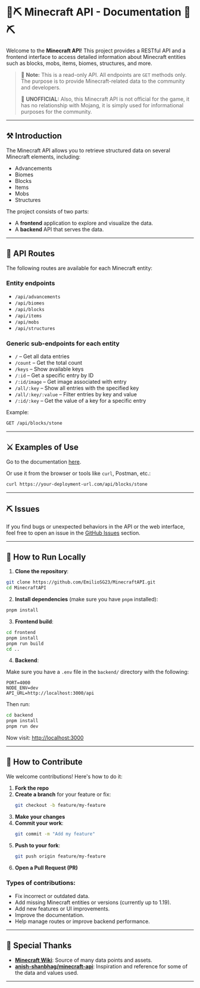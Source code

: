 # 💎⛏️ Minecraft API - Documentation 💎⛏️

Welcome to the **Minecraft API**! This project provides a RESTful API and a frontend interface to access detailed information about Minecraft entities such as blocks, mobs, items, biomes, structures, and more.

> 🚨 **Note:** This is a read-only API. All endpoints are `GET` methods only. The purpose is to provide Minecraft-related data to the community and developers.
> 
> 🚨 **UNOFFICIAL:** Also, this Minecraft API is not official for the game, it has no relationship with Mojang, it is simply used for informational purposes for the community.
---

## ⚒️ Introduction

The Minecraft API allows you to retrieve structured data on several Minecraft elements, including:

- Advancements
- Biomes
- Blocks
- Items
- Mobs
- Structures

The project consists of two parts:

- A **frontend** application to explore and visualize the data.
- A **backend** API that serves the data.

---

## 💎 API Routes

The following routes are available for each Minecraft entity:

### Entity endpoints
- `/api/advancements`
- `/api/biomes`
- `/api/blocks`
- `/api/items`
- `/api/mobs`
- `/api/structures`

### Generic sub-endpoints for each entity
- `/` – Get all data entries
- `/count` – Get the total count
- `/keys` – Show available keys
- `/:id` – Get a specific entry by ID
- `/:id/image` – Get image associated with entry
- `/all/:key` – Show all entries with the specified key
- `/all/:key/:value` – Filter entries by key and value
- `/:id/:key` – Get the value of a key for a specific entry

Example:  
```bash
GET /api/blocks/stone
```

---

## ⚔️ Examples of Use
Go to the documentation [here](https://minecraftapi-5h0j.onrender.com/api-docs).

Or use it from the browser or tools like `curl`, Postman, etc.:

```bash
curl https://your-deployment-url.com/api/blocks/stone
```

---

## ⛏️ Issues

If you find bugs or unexpected behaviors in the API or the web interface, feel free to open an issue in the [GitHub Issues](https://github.com/EmilioSG23/MinecraftAPI/issues/new) section.

---

## 👷 How to Run Locally

1. **Clone the repository**:

```bash
git clone https://github.com/EmilioSG23/MinecraftAPI.git
cd MinecraftAPI
```

2. **Install dependencies** (make sure you have `pnpm` installed):

```bash
pnpm install
```

3. **Frontend build**:

```bash
cd frontend
pnpm install
pnpm run build
cd ..
```

4. **Backend**:

Make sure you have a `.env` file in the `backend/` directory with the following:

```
PORT=4000
NODE_ENV=dev
API_URL=http://localhost:3000/api
```

Then run:

```bash
cd backend
pnpm install
pnpm run dev
```

Now visit: [http://localhost:3000](http://localhost:3000)

---

## 🤝 How to Contribute

We welcome contributions! Here's how to do it:

1. **Fork the repo**
2. **Create a branch** for your feature or fix:
   ```bash
   git checkout -b feature/my-feature
   ```
3. **Make your changes**
4. **Commit your work**:
   ```bash
   git commit -m "Add my feature"
   ```
5. **Push to your fork**:
   ```bash
   git push origin feature/my-feature
   ```
6. **Open a Pull Request (PR)**

### Types of contributions:

- Fix incorrect or outdated data.
- Add missing Minecraft entities or versions (currently up to 1.19).
- Add new features or UI improvements.
- Improve the documentation.
- Help manage routes or improve backend performance.

---

## 🏹 Special Thanks

- **[Minecraft Wiki](https://minecraft.wiki/)**: Source of many data points and assets.
- **[anish-shanbhag/minecraft-api](https://github.com/anish-shanbhag/minecraft-api)**: Inspiration and reference for some of the data and values used.

---

